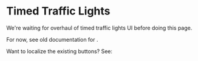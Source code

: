 # Timed Traffic Lights

We're waiting for overhaul of timed traffic lights UI before doing this page.

For now, see old documentation for [](L-Timed-Traffic-Lights.md).

Want to localize the existing buttons? See: [](Timed-Traffic-Light-Buttons.md)